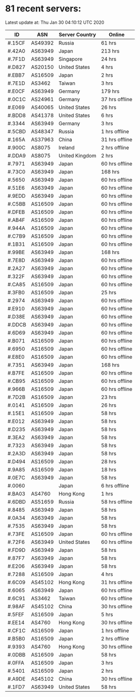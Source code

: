 # 81 recent servers:

Latest update at: Thu Jan 30 04:10:12 UTC 2020

| ID | ASN | Server Country | Online |
| -- | --- | -------------- | ------ |
| #.15CF | AS49392 | Russia | 61 hrs |
| #.42A0 | AS63949 | Japan | 213 hrs |
| #.7F1D | AS63949 | Singapore | 24 hrs |
| #.D827 | AS20150 | United States | 4 hrs |
| #.EBB7 | AS16509 | Japan | 2 hrs |
| #.7E1D | AS3462 | Taiwan | 3 hrs |
| #.E0CF | AS63949 | Germany | 179 hrs |
| #.0C1C | AS24961 | Germany | 37 hrs offline |
| #.E069 | AS40065 | United States | 26 hrs |
| #.BDD8 | AS41378 | United States | 6 hrs |
| #.3344 | AS63949 | Germany | 3 hrs |
| #.5CBD | AS48347 | Russia | 1 hrs offline |
| #.165A | AS37963 | China | 31 hrs offline |
| #.900C | AS8075 | Ireland | 2 hrs offline |
| #.DDA9 | AS8075 | United Kingdom | 2 hrs |
| #.7971 | AS63949 | Japan | 60 hrs offline |
| #.73C0 | AS63949 | Japan | 168 hrs |
| #.5650 | AS63949 | Japan | 60 hrs offline |
| #.51E6 | AS63949 | Japan | 60 hrs offline |
| #.9EDD | AS63949 | Japan | 60 hrs offline |
| #.C5BB | AS16509 | Japan | 60 hrs offline |
| #.DFEB | AS16509 | Japan | 60 hrs offline |
| #.AB4F | AS16509 | Japan | 60 hrs offline |
| #.944A | AS16509 | Japan | 60 hrs offline |
| #.C7B9 | AS16509 | Japan | 60 hrs offline |
| #.1B31 | AS16509 | Japan | 60 hrs offline |
| #.99BE | AS63949 | Japan | 168 hrs |
| #.7E8D | AS63949 | Japan | 60 hrs offline |
| #.2A27 | AS63949 | Japan | 60 hrs offline |
| #.322F | AS63949 | Japan | 60 hrs offline |
| #.CA85 | AS16509 | Japan | 60 hrs offline |
| #.3FB0 | AS16509 | Japan | 25 hrs |
| #.2974 | AS63949 | Japan | 60 hrs offline |
| #.E910 | AS63949 | Japan | 60 hrs offline |
| #.D38E | AS63949 | Japan | 60 hrs offline |
| #.DDCB | AS63949 | Japan | 60 hrs offline |
| #.6D69 | AS63949 | Japan | 60 hrs offline |
| #.B071 | AS16509 | Japan | 60 hrs offline |
| #.6950 | AS16509 | Japan | 60 hrs offline |
| #.E8E0 | AS16509 | Japan | 60 hrs offline |
| #.7351 | AS63949 | Japan | 168 hrs |
| #.B7FE | AS16509 | Japan | 60 hrs offline |
| #.CB95 | AS16509 | Japan | 60 hrs offline |
| #.966B | AS16509 | Japan | 60 hrs offline |
| #.7D2B | AS16509 | Japan | 23 hrs |
| #.0141 | AS16509 | Japan | 26 hrs |
| #.15E1 | AS16509 | Japan | 58 hrs |
| #.E012 | AS63949 | Japan | 58 hrs |
| #.D235 | AS63949 | Japan | 58 hrs |
| #.3EA2 | AS63949 | Japan | 58 hrs |
| #.7323 | AS63949 | Japan | 58 hrs |
| #.2A3D | AS63949 | Japan | 58 hrs |
| #.D494 | AS16509 | Japan | 28 hrs |
| #.9A85 | AS16509 | Japan | 18 hrs |
| #.0E7C | AS63949 | Japan | 58 hrs |
| #.0060 |  | Japan | 6 hrs offline |
| #.BA03 | AS4760 | Hong Kong | 1 hrs |
| #.6DBD | AS51659 | Russia | 58 hrs offline |
| #.8485 | AS63949 | Japan | 58 hrs |
| #.0A34 | AS63949 | Japan | 58 hrs |
| #.7535 | AS63949 | Japan | 58 hrs |
| #.73FE | AS16509 | Japan | 60 hrs offline |
| #.72F6 | AS63949 | United States | 60 hrs offline |
| #.FD9D | AS63949 | Japan | 58 hrs |
| #.87F7 | AS63949 | Japan | 58 hrs |
| #.E206 | AS63949 | Japan | 58 hrs |
| #.7288 | AS16509 | Japan | 4 hrs |
| #.6C09 | AS45102 | Hong Kong | 31 hrs offline |
| #.6065 | AS63949 | Japan | 60 hrs offline |
| #.6C91 | AS3462 | Taiwan | 60 hrs offline |
| #.98AF | AS45102 | China | 30 hrs offline |
| #.5FEF | AS16509 | Japan | 5 hrs |
| #.EE14 | AS4760 | Hong Kong | 30 hrs offline |
| #.CF1C | AS16509 | Japan | 1 hrs offline |
| #.B5B0 | AS16509 | Japan | 2 hrs offline |
| #.9393 | AS4760 | Hong Kong | 30 hrs offline |
| #.0DBB | AS16509 | Japan | 58 hrs |
| #.0FFA | AS16509 | Japan | 3 hrs |
| #.5401 | AS16509 | Japan | 2 hrs |
| #.A9DE | AS45102 | China | 30 hrs offline |
| #.1FD7 | AS63949 | United States | 58 hrs |

